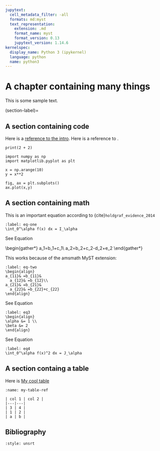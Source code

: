 ```yaml
---
jupytext:
  cell_metadata_filter: -all
  formats: md:myst
  text_representation:
    extension: .md
    format_name: myst
    format_version: 0.13
    jupytext_version: 1.14.6
kernelspec:
  display_name: Python 3 (ipykernel)
  language: python
  name: python3
---
```


# A chapter containing many things

This is some sample text.

(section-label)=
## A section containing code

Here is a [reference to the intro](intro.md). Here is a reference to [](section-label).

```{code-cell}
print(2 + 2)
```

```{code-cell}
import numpy as np
import matplotlib.pyplot as plt

x = np.arange(10)
y = x**2

fig, ax = plt.subplots()
ax.plot(x,y)
```

## A section containing math

This is an important equation according to {cite}`holdgraf_evidence_2014`

```{math}
:label: eq-one
\int_0^\alpha f(x) dx = I_\alpha
```
See Equation [](eq-one)

\begin{gather*}
a_1=b_1+c_1\\
a_2=b_2+c_2-d_2+e_2
\end{gather*}

This works because of the amsmath MyST extension:

```{math}
:label: eq-two
\begin{align}
a_{11}& =b_{11}&
  a_{12}& =b_{12}\\
a_{21}& =b_{21}&
  a_{22}& =b_{22}+c_{22}
\end{align}
```

See Equation [](eq-two)

```{math}
:label: eq3
\begin{align}
\alpha &= 1 \\
\beta &= 2
\end{align}
```

See Equation [](eq3)

```{math}
:label: eq4
\int_0^\alpha f(x)^2 dx = J_\alpha
```

## A section containg a table

Here is [My cool table](my-table-ref)

```{table} A table
:name: my-table-ref

| col 1 | col 2 |
|---|---|
| 3 | 4 |
| 1 | 2 |
| a | b |
```

## Bibliography

```{bibliography}
:style: unsrt
```

